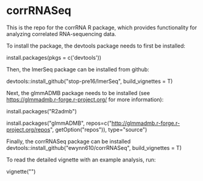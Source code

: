 # corrRNASeq

This is the repo for the corrRNA R package, which provides functionality for analyzing correlated RNA-sequencing data.

To install the package, the devtools package needs to first be installed:

install.packages(pkgs = c('devtools'))

Then, the lmerSeq package can be installed from github:

devtools::install_github("stop-pre16/lmerSeq", build_vignettes = T)

Next, the glmmADMB package needs to be installed (see https://glmmadmb.r-forge.r-project.org/ for more information):

install.packages("R2admb")

install.packages("glmmADMB", 
    repos=c("http://glmmadmb.r-forge.r-project.org/repos",
            getOption("repos")),
    type="source")

Finally, the corrRNASeq package can be installed
devtools::install_github("ewynn610/corrRNASeq", build_vignettes = T)

To read the detailed vignette with an example analysis, run:

vignette("")
